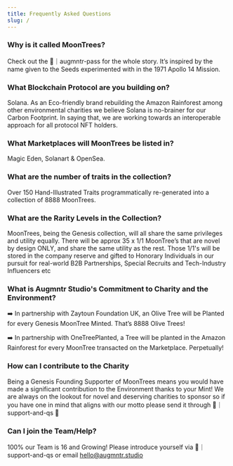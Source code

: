 ```yaml
---
title: Frequently Asked Questions
slug: /
---
```


### Why is it called MoonTrees?
Check out the 🌳｜augmntr-pass for the whole story. It’s inspired by the name given to the Seeds experimented with in the 1971 Apollo 14 Mission.

### What Blockchain Protocol are you building on?
Solana. As an Eco-friendly brand rebuilding the Amazon Rainforest among other environmental charities we believe Solana is no-brainer for our Carbon Footprint. In saying that, we are working towards an interoperable approach for all protocol NFT holders.


### What Marketplaces will MoonTrees be listed in?
Magic Eden, Solanart & OpenSea.


### What are the number of traits in the collection?
Over 150 Hand-Illustrated Traits programmatically re-generated into a collection of 8888 MoonTrees.

### What are the Rarity Levels in the Collection?
MoonTrees, being the Genesis collection, will all share the same privileges and utility equally. There will be approx 35 x 1/1 MoonTree’s that are novel by design ONLY, and share the same utility as the rest. Those 1/1's will be stored in the company reserve and gifted to Honorary Individuals in our pursuit for real-world B2B Partnerships, Special Recruits and Tech-Industry Influencers etc

### What is Augmntr Studio's Commitment to Charity and the Environment?
➡️ In partnership with Zaytoun Foundation UK, an Olive Tree will be Planted for every Genesis MoonTree Minted. That’s 8888 Olive Trees!

➡️ In partnership with OneTreePlanted, a Tree will be planted in the Amazon Rainforest for every MoonTree transacted on the Marketplace. Perpetually!

### How can I contribute to the Charity
Being a Genesis Founding Supporter of MoonTrees means you would have made a significant contribution to the Environment thanks to your Mint! We are always on the lookout for novel and deserving charities to sponsor so if you have one in mind that aligns with our motto please send it through 🙋｜support-and-qs 🙏

### Can I join the Team/Help?
100% our Team is 16 and Growing! Please introduce yourself via 🙋｜support-and-qs or email hello@augmntr.studio

### 

### 
